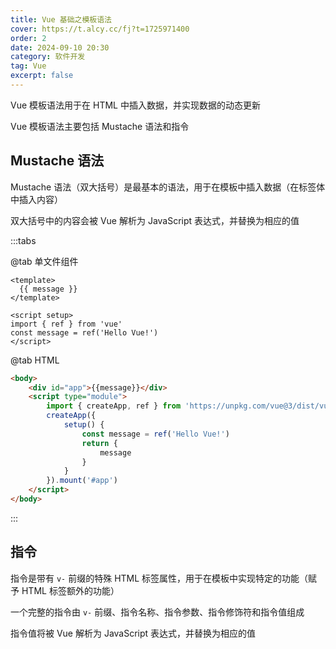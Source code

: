 ```yaml
---
title: Vue 基础之模板语法
cover: https://t.alcy.cc/fj?t=1725971400
order: 2
date: 2024-09-10 20:30
category: 软件开发
tag: Vue
excerpt: false
---
```

Vue 模板语法用于在 HTML 中插入数据，并实现数据的动态更新

Vue 模板语法主要包括 Mustache 语法和指令

## Mustache 语法

Mustache 语法（双大括号）是最基本的语法，用于在模板中插入数据（在标签体中插入内容）

双大括号中的内容会被 Vue 解析为 JavaScript 表达式，并替换为相应的值

:::tabs

@tab 单文件组件

```vue
<template>
  {{ message }}
</template>

<script setup>
import { ref } from 'vue'
const message = ref('Hello Vue!')
</script>
```

@tab HTML

```html
<body>
    <div id="app">{{message}}</div>
    <script type="module">
        import { createApp, ref } from 'https://unpkg.com/vue@3/dist/vue.esm-browser.js'
        createApp({
            setup() {
                const message = ref('Hello Vue!')
                return {
                    message
                }
            }
        }).mount('#app')
    </script>
</body>
```

:::

## 指令

指令是带有 `v-` 前缀的特殊 HTML 标签属性，用于在模板中实现特定的功能（赋予 HTML 标签额外的功能）

一个完整的指令由 `v-` 前缀、指令名称、指令参数、指令修饰符和指令值组成

指令值将被 Vue 解析为 JavaScript 表达式，并替换为相应的值

